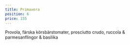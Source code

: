 ```yaml
---
title: Primavera
position: 6
price: 155
---
```


Provola, färska körsbärstomater, prosciutto crudo, ruccola & parmesanflingor & basilika
